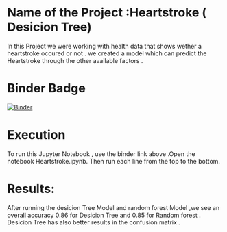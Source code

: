 # Name of the Project :Heartstroke ( Desicion Tree)
In this Project we were working with health data that shows wether a heartstroke occured or not . we created a model which can predict the Heartstroke through the other available factors .

# Binder Badge 

[![Binder](https://mybinder.org/badge_logo.svg)](https://mybinder.org/v2/gh/OmarAfify10/Heartstroke/HEAD)

# Execution 
To run this Jupyter Notebook , use the binder link above .Open the notebook Heartstroke.ipynb. Then run each line from the top to the bottom.

# Results:
After running the desicion Tree Model and random forest Model ,we see an overall accuracy 0.86 for Desicion Tree and 0.85 for Random forest . Desicion Tree has also better results in the confusion matrix .


